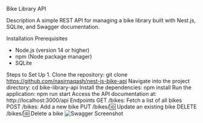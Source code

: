Bike Library API

Description
A simple REST API for managing a bike library built with Nest.js, SQLite, and Swagger documentation.

Installation Prerequisites
- Node.js (version 14 or higher)
- npm (Node package manager)
- SQLite

Steps to Set Up
     1. Clone the repository:
git clone https://github.com/nasirnaqash/nest-js-bike-api
Navigate into the project directory:
cd bike-library-api
Install the dependencies:
npm install
Run the application:
npm run start
Access the API documentation at:
http://localhost:3000/api
Endpoints
GET /bikes: Fetch a list of all bikes
POST /bikes: Add a new bike
PUT /bikes/:id: Update an existing bike
DELETE /bikes/:id: Delete a bike
![Swagger Screenshot](swagger.png)


     
